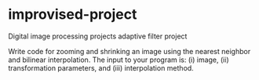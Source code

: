# improvised-project


Digital image processing projects
adaptive filter project

Write code for zooming and shrinking an image using the nearest neighbor and bilinear interpolation. The input to your program is: (i) image, (ii) transformation parameters, and (iii) interpolation method.
